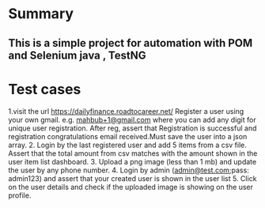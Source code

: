 # Summary
## This is a simple project for automation with POM and Selenium java , TestNG 

# Test cases
1.visit the url https://dailyfinance.roadtocareer.net/
Register a user using your own gmail. e.g. mahbub+1@gmail.com where you can add any digit for unique user registration. After reg, assert that Registration is successful and registration congratulations email received.Must save the user into a json array.
2. Login by the last registered user and add 5 items from a csv file. Assert that the total amount from csv matches with the amount shown in the user item list dashboard.
3. Upload a png image (less than 1 mb) and update the user by any phone number.
4. Login by admin (admin@test.com;pass: admin123) and assert that your created user is shown in the user list
5. Click on the user details and check if the uploaded image is showing on the user profile.
